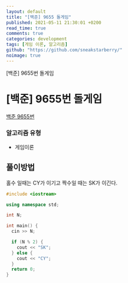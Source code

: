```yaml
---
layout: default
title: "[백준] 9655 돌게임"
published: 2021-05-11 21:30:01 +0200
read_time: true
comments: true
categories: development
tags: [게임 이론, 알고리즘]
github: "https://github.com/sneakstarberry/"
noimage: true
---
```


[백준] 9655번 돌게임

<!--more-->

# [백준] 9655번 돌게임

[백준 9655번 ](https://www.acmicpc.net/problem/9655)

### 알고리즘 유형

- 게임이론

## 풀이방법

홀수 일때는 CY가 이기고 짝수일 때는 SK가 이긴다.

```c++
#include <iostream>

using namespace std;

int N;

int main() {
  cin >> N;

  if (N % 2) {
    cout << "SK";
  } else {
    cout << "CY";
  }
  return 0;
}
```
